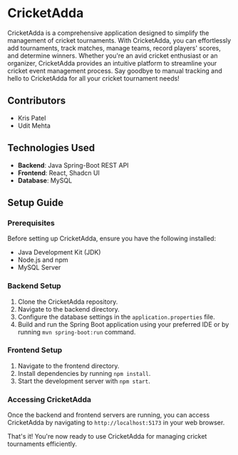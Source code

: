 # CricketAdda

CricketAdda is a comprehensive application designed to simplify the management of cricket tournaments. With CricketAdda, you can effortlessly add tournaments, track matches, manage teams, record players' scores, and determine winners. Whether you're an avid cricket enthusiast or an organizer, CricketAdda provides an intuitive platform to streamline your cricket event management process. Say goodbye to manual tracking and hello to CricketAdda for all your cricket tournament needs!

## Contributors

- Kris Patel
- Udit Mehta

## Technologies Used

- **Backend**: Java Spring-Boot REST API 
- **Frontend**: React, Shadcn UI
- **Database**: MySQL


## Setup Guide

### Prerequisites
Before setting up CricketAdda, ensure you have the following installed:
- Java Development Kit (JDK)
- Node.js and npm
- MySQL Server

### Backend Setup
1. Clone the CricketAdda repository.
2. Navigate to the backend directory.
3. Configure the database settings in the `application.properties` file.
4. Build and run the Spring Boot application using your preferred IDE or by running `mvn spring-boot:run` command.

### Frontend Setup
1. Navigate to the frontend directory.
2. Install dependencies by running `npm install`.
3. Start the development server with `npm start`.



### Accessing CricketAdda
Once the backend and frontend servers are running, you can access CricketAdda by navigating to `http://localhost:5173` in your web browser.

That's it! You're now ready to use CricketAdda for managing cricket tournaments efficiently.

